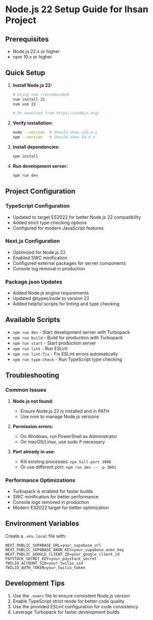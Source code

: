 # Node.js 22 Setup Guide for Ihsan Project

## Prerequisites
- Node.js 22.x or higher
- npm 10.x or higher

## Quick Setup

1. **Install Node.js 22:**
   ```bash
   # Using nvm (recommended)
   nvm install 22
   nvm use 22
   
   # Or download from https://nodejs.org/
   ```

2. **Verify installation:**
   ```bash
   node --version  # Should show v22.x.x
   npm --version   # Should show 10.x.x
   ```

3. **Install dependencies:**
   ```bash
   npm install
   ```

4. **Run development server:**
   ```bash
   npm run dev
   ```

## Project Configuration

### TypeScript Configuration
- Updated to target ES2022 for better Node.js 22 compatibility
- Added strict type checking options
- Configured for modern JavaScript features

### Next.js Configuration
- Optimized for Node.js 22
- Enabled SWC minification
- Configured external packages for server components
- Console log removal in production

### Package.json Updates
- Added Node.js engine requirements
- Updated @types/node to version 22
- Added helpful scripts for linting and type checking

## Available Scripts

- `npm run dev` - Start development server with Turbopack
- `npm run build` - Build for production with Turbopack
- `npm run start` - Start production server
- `npm run lint` - Run ESLint
- `npm run lint:fix` - Fix ESLint errors automatically
- `npm run type-check` - Run TypeScript type checking

## Troubleshooting

### Common Issues

1. **Node.js not found:**
   - Ensure Node.js 22 is installed and in PATH
   - Use nvm to manage Node.js versions

2. **Permission errors:**
   - On Windows, run PowerShell as Administrator
   - On macOS/Linux, use sudo if necessary

3. **Port already in use:**
   - Kill existing processes: `npx kill-port 3000`
   - Or use different port: `npm run dev -- -p 3001`

### Performance Optimizations

- Turbopack is enabled for faster builds
- SWC minification for better performance
- Console logs removed in production
- Modern ES2022 target for better optimization

## Environment Variables

Create a `.env.local` file with:
```
NEXT_PUBLIC_SUPABASE_URL=your_supabase_url
NEXT_PUBLIC_SUPABASE_ANON_KEY=your_supabase_anon_key
NEXT_PUBLIC_GOOGLE_CLIENT_ID=your_google_client_id
PAYSTACK_SECRET_KEY=your_paystack_secret
TWILIO_ACCOUNT_SID=your_twilio_sid
TWILIO_AUTH_TOKEN=your_twilio_token
```

## Development Tips

1. Use the `.nvmrc` file to ensure consistent Node.js version
2. Enable TypeScript strict mode for better code quality
3. Use the provided ESLint configuration for code consistency
4. Leverage Turbopack for faster development builds
